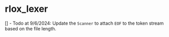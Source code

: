 # rlox_lexer

[] - Todo at 9/6/2024: Update the `Scanner` to attach `EOF` to the token stream based on the file length.